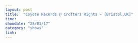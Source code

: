 ```yaml
---
layout: post
title:  "Coyote Records @ Crofters Rights - [Bristol,UK]"
time: 
showdate: "28/01/17"
category: "shows"
link:
---
```

